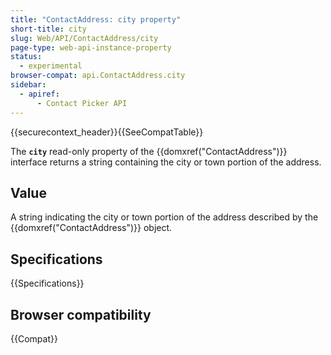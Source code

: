 ```yaml
---
title: "ContactAddress: city property"
short-title: city
slug: Web/API/ContactAddress/city
page-type: web-api-instance-property
status:
  - experimental
browser-compat: api.ContactAddress.city
sidebar:
  - apiref:
      - Contact Picker API
---
```


{{securecontext_header}}{{SeeCompatTable}}

The **`city`** read-only property of the {{domxref("ContactAddress")}} interface returns a string containing the city or town portion of the address.

## Value

A string indicating the city or town portion of the address described by the {{domxref("ContactAddress")}} object.

## Specifications

{{Specifications}}

## Browser compatibility

{{Compat}}
